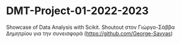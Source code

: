 # DMT-Project-01-2022-2023

Showcase of Data Analysis with Scikit.
Shoutout στον Γιώργο-Σάββα Δημητρίου για την συνεισφορά (https://github.com/George-Savvas)
